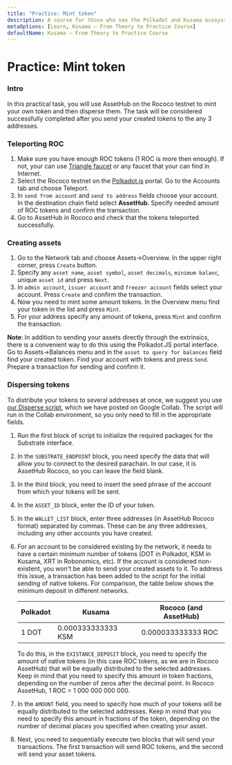 ```yaml
---
title: "Practice: Mint token"
description: A course for those who see the Polkadot and Kusama ecosystem for the first time.
metaOptions: [Learn, Kusama — From Theory to Practice Course]
defaultName: Kusama — From Theory to Practice Course
---
```


# Practice: Mint token

### Intro

In this practical task, you will use AssetHub on the Rococo testnet to mint your own token and then disperse them. The task will be considered successfully completed after you send your created tokens to the any 3 addresses.

### Teleporting ROC

1. Make sure you have enough ROC tokens (1 ROC is more then enough). If not, your can use [Triangle faucet](https://faucet.triangleplatform.com/polkadot/rococo) or any faucet that your can find in Internet. 
2. Select the Rococo testnet on the [Polkadot.js](https://polkadot.js.org/apps/?rpc=wss%3A%2F%2Frococo-rpc.polkadot.io) portal. Go to the Accounts tab and choose Teleport.
3. In `send from account` and `send to address` fields choose your account. In the destination chain field select **AssetHub**. Specify needed amount of ROC tokens and confirm the transaction.
4. Go to AssetHub in Rococo and check that the tokens teleported successfully.

### Creating assets

1. Go to the Network tab and choose Assets→Overview. In the upper right corner, press `Create` button.
2. Specify any `asset name`, `asset symbol`, `asset decimals`, `minimum balanc`, unique `asset id` and press `Next`.
3. In `admin account`, `issuer account` and `freezer account` fields select your account. Press `Create` and confirm the transaction.
4. Now you need to mint some amount tokens. In the Overview menu find your token in the list and press `Mint`.
5. For your address specify any amount of tokens, press `Mint` and confirm the transaction.

**Note**: In addition to sending your assets directly through the extrinsics, there is a convenient way to do this using the Polkadot.JS portal interface. Go to Assets→Balances menu and in the `asset to query for balances` field find your created token. Find your account with tokens and press `Send`. Prepare a transaction for sending and confirm it.

### Dispersing tokens

To distribute your tokens to several addresses at once, we suggest you use [our Disperse script](https://colab.research.google.com/drive/163Fh9wre__w2srMuwyxTGSstK4xkPNiK?usp=sharing#scrollTo=EBtoEqYs7vYA), which we have posted on Google Collab. The script will run in the Collab environment, so you only need to fill in the appropriate fields.

1. Run the first block of script to initialize the required packages for the Substrate interface.
2. In the `SUBSTRATE_ENDPOINT` block, you need specify the data that will allow you to connect to the desired parachain. In our case, it is AssetHub Rococo, so you can leave the field blank.
3. In the third block, you need to insert the seed phrase of the account from which your tokens will be sent.
4. In the `ASSET_ID` block, enter the ID of your token.
5. In the `WALLET_LIST` block, enter three addresses (in AssetHub Rococo format) separated by commas. These can be any three addresses, including any other accounts you have created.
6. For an account to be considered existing by the network, it needs to have a certain minimum number of tokens (DOT in Polkadot, KSM in Kusama, XRT in Robonomics, etc). If the account is considered non-existent, you won't be able to send your created assets to it. To address this issue, a transaction has been added to the script for the initial sending of native tokens. For comparison, the table below shows the minimum deposit in different networks.
    
    
    | Polkadot | Kusama | Rococo (and AssetHub) |
    | --- | --- | --- |
    | 1 DOT | 0.000333333333 KSM | 0.000033333333 ROC |
    
    To do this, in the `EXISTANCE_DEPOSIT` block, you need to specify the amount of native tokens (in this case ROC tokens, as we are in Rococo AssetHub) that will be equally distributed to the selected addresses. Keep in mind that you need to specify this amount in token fractions, depending on the number of zeros after the decimal point. In Rococo AssetHub, 1 ROC = 1 000 000 000 000.
    
7. In the `AMOUNT` field, you need to specify how much of your tokens will be equally distributed to the selected addresses. Keep in mind that you need to specify this amount in fractions of the token, depending on the number of decimal places you specified when creating your asset.
8. Next, you need to sequentially execute two blocks that will send your transactions. The first transaction will send ROC tokens, and the second will send your asset tokens.


<FeedbackBlock 
formUrl="https://faas-fra1-afec6ce7.doserverless.co/api/v1/web/fn-18e93402-1ffe-47e8-be1d-e28a6ac871f1/default/Feedback"
lessonLabel="practice-mint"
/>